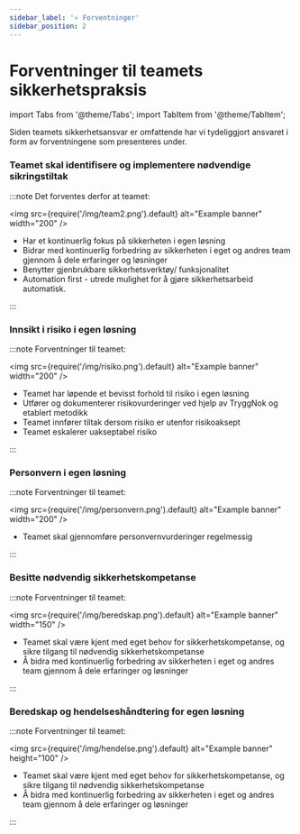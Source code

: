 ```yaml
---
sidebar_label: '⭐ Forventninger'
sidebar_position: 2
---
```


# Forventninger til teamets sikkerhetspraksis

import Tabs from '@theme/Tabs';
import TabItem from '@theme/TabItem';

<!--- <details><summary><b>Ansvar: Å identifisere og implementere nødvendige sikkerhetstiltak i egen løsning.</b></summary>
	<p>
	<b>Forventninger</b>: Teamene skal gjennomføre risikovurderinger I TryggNok-applikasjonen. Dette skal gjøres ved endringer i og rundt  produktet/tjenesten. <br></br>
	<b>Hvordan</b>: Se veiledning til TryggNok-applikasjonen i denne lenken. Se veiledning til risikovurderinger på siden for Risikovurderinger. Se eksempelvurdering her. Ved spørsmål, ta kontakt med Team Tillit her <br></br>
	</p>
</details> --->

Siden teamets sikkerhetsansvar er omfattende har vi tydeliggjort ansvaret i form av forventningene som presenteres under. 

### Teamet skal identifisere og implementere nødvendige sikringstiltak

:::note Det forventes derfor at teamet:

<img
  src={require('/img/team2.png').default}
  alt="Example banner"
  width="200"
/>

- Har et kontinuerlig fokus på sikkerheten i egen løsning
- Bidrar med kontinuerlig forbedring av sikkerheten i eget og andres team gjennom å dele erfaringer og løsninger
- Benytter gjenbrukbare sikkerhetsverktøy/ funksjonalitet
- Automation first - utrede mulighet for å gjøre sikkerhetsarbeid automatisk.

<!---
<Tabs>
  <TabItem value="Har et kontinuerlig fokus på sikkerheten" label="Har et kontinuerlig fokus på sikkerheten" default>
    This is an apple 🍎
  </TabItem>
  <TabItem value="orange" label="Orange">
    This is an orange 🍊
  </TabItem>
  <TabItem value="banana" label="Banana">
    This is a banana 🍌
  </TabItem>
</Tabs>
--->

:::





### Innsikt i risiko i egen løsning

:::note Forventninger til teamet:

<img
  src={require('/img/risiko.png').default}
  alt="Example banner"
  width="200"
/>

- Teamet har løpende et bevisst forhold til risiko i egen løsning
- Utfører og dokumenterer risikovurderinger ved hjelp av TryggNok og etablert metodikk
- Teamet innfører tiltak dersom risiko er utenfor risikoaksept
- Teamet eskalerer uakseptabel risiko

:::

### Personvern i egen løsning 

:::note Forventninger til teamet:

<img
  src={require('/img/personvern.png').default}
  alt="Example banner"
  width="200"
/>

- Teamet skal gjennomføre personvernvurderinger regelmessig

:::

### Besitte nødvendig sikkerhetskompetanse

:::note Forventninger til teamet:

<img
  src={require('/img/beredskap.png').default}
  alt="Example banner"
  width="150"
/>

- Teamet skal være kjent med eget behov for sikkerhetskompetanse, og sikre tilgang til nødvendig sikkerhetskompetanse
- Å bidra med kontinuerlig forbedring av sikkerheten i eget og andres team gjennom å dele erfaringer og løsninger

:::

### Beredskap og hendelseshåndtering for egen løsning

:::note Forventninger til teamet:

<img
  src={require('/img/hendelse.png').default}
  alt="Example banner"
  height="100"
/>

- Teamet skal være kjent med eget behov for sikkerhetskompetanse, og sikre tilgang til nødvendig sikkerhetskompetanse
- Å bidra med kontinuerlig forbedring av sikkerheten i eget og andres team gjennom å dele erfaringer og løsninger

:::